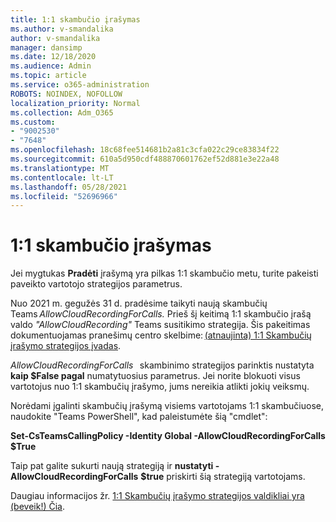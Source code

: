 ```yaml
---
title: 1:1 skambučio įrašymas
ms.author: v-smandalika
author: v-smandalika
manager: dansimp
ms.date: 12/18/2020
ms.audience: Admin
ms.topic: article
ms.service: o365-administration
ROBOTS: NOINDEX, NOFOLLOW
localization_priority: Normal
ms.collection: Adm_O365
ms.custom:
- "9002530"
- "7648"
ms.openlocfilehash: 18c68fee514681b2a81c3cfa022c29ce83834f22
ms.sourcegitcommit: 610a5d950cdf488870601762ef52d881e3e22a48
ms.translationtype: MT
ms.contentlocale: lt-LT
ms.lasthandoff: 05/28/2021
ms.locfileid: "52696966"
---
```

# <a name="11-call-recording"></a>1:1 skambučio įrašymas

Jei mygtukas **Pradėti** įrašymą yra pilkas 1:1 skambučio metu, turite pakeisti paveikto vartotojo strategijos parametrus.   

Nuo 2021 m. gegužės 31 d. pradėsime taikyti naują skambučių Teams *AllowCloudRecordingForCalls.* Prieš šį keitimą 1:1 skambučio įrašą valdo *"AllowCloudRecording"* Teams susitikimo strategija. Šis pakeitimas dokumentuojamas pranešimų centro skelbime: [(atnaujinta) 1:1 Skambučių įrašymo strategijos įvadas](https://portal.microsoft.com/Adminportal/Home?ref=MessageCenter/:/messages/MC238796).  

*AllowCloudRecordingForCalls*   skambinimo strategijos parinktis nustatyta **kaip $False pagal** numatytuosius parametrus. Jei norite blokuoti visus vartotojus nuo 1:1 skambučių įrašymo, jums nereikia atlikti jokių veiksmų.  

Norėdami įgalinti skambučių įrašymą visiems vartotojams 1:1 skambučiuose, naudokite "Teams PowerShell", kad paleistumėte šią "cmdlet": 

**Set-CsTeamsCallingPolicy -Identity Global -AllowCloudRecordingForCalls $True** 

Taip pat galite sukurti naują strategiją ir **nustatyti -AllowCloudRecordingForCalls** **$true** priskirti šią strategiją vartotojams. 

Daugiau informacijos žr. [1:1 Skambučių įrašymo strategijos valdikliai yra (beveik!) Čia](https://techcommunity.microsoft.com/t5/microsoft-teams-support/1-1-call-recording-policy-controls-are-almost-here/ba-p/2217668).
